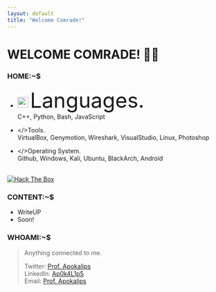 ```yaml
---
layout: default
title: "Welcome Comrade!"
--- 
```

<!--this layout&title shit compulsory for the typed animation-->
# WELCOME COMRADE! 🐱‍💻

### HOME:~$

<!--Put Content Here.-->

* <img src="https://img.icons8.com/color/26/000000/source-code.png" width=25 height=25/> <font size="200"> Languages.</font> <br>
C++, Python, Bash, JavaScript <br> 

* </>Tools.<br>
VirtualBox, Genymotion, Wireshark, VisualStudio, Linux, Photoshop <br>

* </>Operating System.<br>
Github, Windows, Kali, Ubuntu, BlackArch, Android <br><br>
<!--sini utk content home ni buat png then masukkn dlm folder img github repo ni pastu link ke content2 ni-->
<!--[HackTheBox](https://app.hackthebox.eu/profile/105032)<br>-->
[<img src="http://www.hackthebox.eu/badge/image/105032" alt="Hack The Box">](https://app.hackthebox.eu/profile/105032)

### CONTENT:~$

* WriteUP
* Soon!
<!--sini utk content2 ni just letak link klu post dr tempat lain, klu nk upload sini just append link-->

### WHOAMI:~$
> Anything connected to me.
>
> Twitter: [Prof. Apokalips](https://twitter.com/ap0k4l1p5)<br>
> LinkedIn: [Ap0k4L1p5](/me.md)<br>
> Email: [Prof. Apokalips](mailto:prof.apokalips@protonmail.com)
<!--nanti pikiaq lain utk tambah sini; as in nk letak tweethandle or linkedin n so on-->
